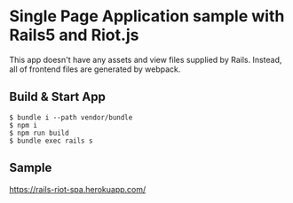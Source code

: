 # Single Page Application sample with Rails5 and Riot.js

This app doesn't have any assets and view files supplied by Rails. Instead, all of frontend files are generated by webpack.

## Build & Start App

```
$ bundle i --path vendor/bundle
$ npm i
$ npm run build
$ bundle exec rails s
```

## Sample

https://rails-riot-spa.herokuapp.com/
